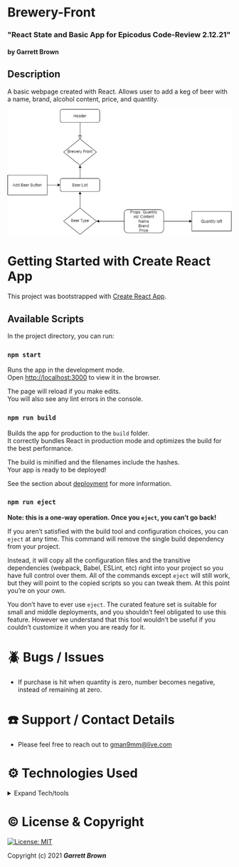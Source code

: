 # Brewery-Front

### "React State and Basic App for Epicodus Code-Review 2.12.21"

#### by Garrett Brown

## Description

A basic webpage created with React. Allows user to add a keg of beer with a name, brand, alcohol content, price, and quantity.

<img src="./src/img/BreweryFlowchart.jpg" alt="Component Diagram"/>

# Getting Started with Create React App

This project was bootstrapped with [Create React App](https://github.com/facebook/create-react-app).

## Available Scripts

In the project directory, you can run:

### `npm start`

Runs the app in the development mode.\
Open [http://localhost:3000](http://localhost:3000) to view it in the browser.

The page will reload if you make edits.\
You will also see any lint errors in the console.

### `npm run build`

Builds the app for production to the `build` folder.\
It correctly bundles React in production mode and optimizes the build for the best performance.

The build is minified and the filenames include the hashes.\
Your app is ready to be deployed!

See the section about [deployment](https://facebook.github.io/create-react-app/docs/deployment) for more information.

### `npm run eject`

**Note: this is a one-way operation. Once you `eject`, you can’t go back!**

If you aren’t satisfied with the build tool and configuration choices, you can `eject` at any time. This command will remove the single build dependency from your project.

Instead, it will copy all the configuration files and the transitive dependencies (webpack, Babel, ESLint, etc) right into your project so you have full control over them. All of the commands except `eject` will still work, but they will point to the copied scripts so you can tweak them. At this point you’re on your own.

You don’t have to ever use `eject`. The curated feature set is suitable for small and middle deployments, and you shouldn’t feel obligated to use this feature. However we understand that this tool wouldn’t be useful if you couldn’t customize it when you are ready for it.

# 🪲 Bugs / Issues

* If purchase is hit when quantity is zero, number becomes negative, instead of remaining at zero.

# ☎️ Support / Contact Details

* Please feel free to reach out to <gman9mm@live.com>

# ⚙️ Technologies Used

<details>
  <summary>Expand Tech/tools</summary>

* [Bootstrap Components](https://getbootstrap.com/docs/3.3/components/)
* Javascript
* React
* CSS
* Node.js

</details>

# ©️ License & Copyright

[![License: MIT](https://img.shields.io/badge/License-MIT-yellow.svg)](https://opensource.org/licenses/MIT)

Copyright (c) 2021 **_Garrett Brown_** 